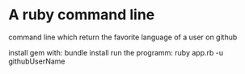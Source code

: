 # A ruby command line
command line which return the favorite language of a user on github

install gem with: bundle install
run the programm: ruby app.rb -u githubUserName
